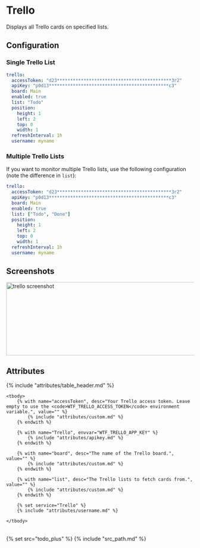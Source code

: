 # Trello

Displays all Trello cards on specified lists.

## Configuration

### Single Trello List

```yaml
trello:
  accessToken: "d23*******************************************3r2"
  apiKey: "p0d13*********************************************c3"
  board: Main
  enabled: true
  list: "Todo"
  position:
    height: 1
    left: 2
    top: 0
    width: 1
  refreshInterval: 1h
  username: myname
```

### Multiple Trello Lists

If you want to monitor multiple Trello lists, use the following
configuration (note the difference in `list`):

```yaml
trello:
  accessToken: "d23*******************************************3r2"
  apiKey: "p0d13*********************************************c3"
  board: Main
  enabled: true
  list: ["Todo", "Done"]
  position:
    height: 1
    left: 2
    top: 0
    width: 1
  refreshInterval: 1h
  username: myname
```

## Screenshots

<img class="screenshot" src="/assets/modules/trello.png" width="640" height="197" alt="trello screenshot" />

## Attributes

<table>
    {% include "attributes/table_header.md" %}

    <tbody>
        {% with name="accessToken", desc="Your Trello access token. Leave empty to use the <code>WTF_TRELLO_ACCESS_TOKEN</code> environment variable.", value="" %}
            {% include "attributes/custom.md" %}
        {% endwith %}

        {% with name="Trello", envvar="WTF_TRELLO_APP_KEY" %}
            {% include "attributes/apikey.md" %}
        {% endwith %}

        {% with name="board", desc="The name of the Trello board.", value="" %}
            {% include "attributes/custom.md" %}
        {% endwith %}

        {% with name="list", desc="The Trello lists to fetch cards from.", value="" %}
            {% include "attributes/custom.md" %}
        {% endwith %}

        {% set service="Trello" %}
        {% include "attributes/username.md" %}

    </tbody>
</table>

{% set src="todo_plus" %}
{% include "src_path.md" %}